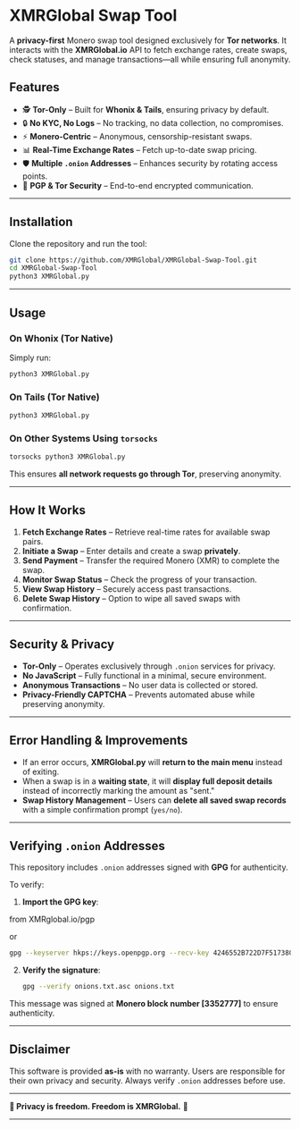 
# **XMRGlobal Swap Tool**  

A **privacy-first** Monero swap tool designed exclusively for **Tor networks**. It interacts with the **XMRGlobal.io** API to fetch exchange rates, create swaps, check statuses, and manage transactions—all while ensuring full anonymity.  

## **Features**  
- 🕵️ **Tor-Only** – Built for **Whonix & Tails**, ensuring privacy by default.  
- 🔒 **No KYC, No Logs** – No tracking, no data collection, no compromises.  
- ⚡ **Monero-Centric** – Anonymous, censorship-resistant swaps.  
- 📊 **Real-Time Exchange Rates** – Fetch up-to-date swap pricing.  
- 🛡️ **Multiple `.onion` Addresses** – Enhances security by rotating access points.  
- 🔑 **PGP & Tor Security** – End-to-end encrypted communication.  

---

## **Installation**  

Clone the repository and run the tool:  

```bash
git clone https://github.com/XMRGlobal/XMRGlobal-Swap-Tool.git
cd XMRGlobal-Swap-Tool
python3 XMRGlobal.py
```

---

## **Usage**  

### **On Whonix (Tor Native)**  
Simply run:  
```bash
python3 XMRGlobal.py
```

### **On Tails (Tor Native)**  
```bash
python3 XMRGlobal.py
```

### **On Other Systems Using `torsocks`**  
```bash
torsocks python3 XMRGlobal.py
```
This ensures **all network requests go through Tor**, preserving anonymity.  

---

## **How It Works**  
1. **Fetch Exchange Rates** – Retrieve real-time rates for available swap pairs.  
2. **Initiate a Swap** – Enter details and create a swap **privately**.  
3. **Send Payment** – Transfer the required Monero (XMR) to complete the swap.  
4. **Monitor Swap Status** – Check the progress of your transaction.  
5. **View Swap History** – Securely access past transactions.  
6. **Delete Swap History** – Option to wipe all saved swaps with confirmation.  

---

## **Security & Privacy**  
- **Tor-Only** – Operates exclusively through `.onion` services for privacy.  
- **No JavaScript** – Fully functional in a minimal, secure environment.  
- **Anonymous Transactions** – No user data is collected or stored.  
- **Privacy-Friendly CAPTCHA** – Prevents automated abuse while preserving anonymity.  

---

## **Error Handling & Improvements**  
- If an error occurs, **XMRGlobal.py** will **return to the main menu** instead of exiting.  
- When a swap is in a **waiting state**, it will **display full deposit details** instead of incorrectly marking the amount as "sent."  
- **Swap History Management** – Users can **delete all saved swap records** with a simple confirmation prompt (`yes/no`).  

---

## **Verifying `.onion` Addresses**  
This repository includes `.onion` addresses signed with **GPG** for authenticity.  

To verify:  

1. **Import the GPG key**:  

from XMRglobal.io/pgp 

or

   ```bash
   gpg --keyserver hkps://keys.openpgp.org --recv-key 4246552B722D7F51738032B22AD42655BD5227F5
   ```  
   
2. **Verify the signature**:  
   ```bash
   gpg --verify onions.txt.asc onions.txt
   ```

This message was signed at **Monero block number [3352777]** to ensure authenticity.  

---

## **Disclaimer**  
This software is provided **as-is** with no warranty. Users are responsible for their own privacy and security. Always verify `.onion` addresses before use.  

---

**🔑 Privacy is freedom. Freedom is XMRGlobal.** 🚀  

---
